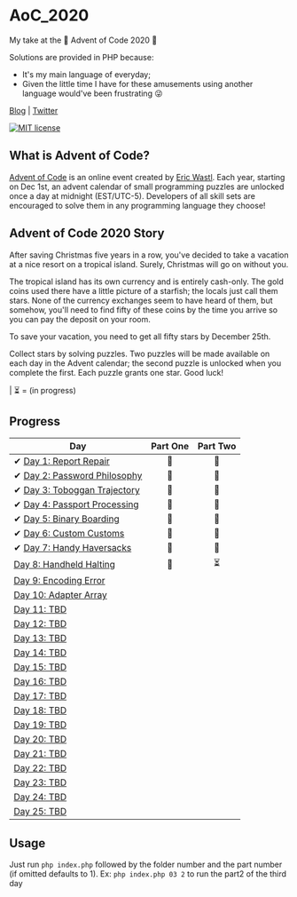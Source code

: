 # AoC_2020
My take at the :santa: Advent of Code 2020 🎄

Solutions are provided in PHP because:

- It's my main language of everyday;
- Given the little time I have for these amusements using another language would've been frustrating :stuck_out_tongue_winking_eye: 

[Blog](https://matteovignoli.it)
|
[Twitter](https://twitter.com/damienpirsy)

[![MIT license](https://img.shields.io/badge/License-MIT-blue.svg)](https://opensource.org/licenses/MIT)


## What is Advent of Code?
[Advent of Code](http://adventofcode.com) is an online event created by [Eric Wastl](https://twitter.com/ericwastl). Each year, starting on Dec 1st, an advent calendar of small programming puzzles are unlocked once a day at midnight (EST/UTC-5). Developers of all skill sets are encouraged to solve them in any programming language they choose!

## Advent of Code 2020 Story
After saving Christmas five years in a row, you've decided to take a vacation at a nice resort on a tropical island. Surely, Christmas will go on without you.

The tropical island has its own currency and is entirely cash-only. The gold coins used there have a little picture of a starfish; the locals just call them stars. None of the currency exchanges seem to have heard of them, but somehow, you'll need to find fifty of these coins by the time you arrive so you can pay the deposit on your room.

To save your vacation, you need to get all fifty stars by December 25th.

Collect stars by solving puzzles. Two puzzles will be made available on each day in the Advent calendar; the second puzzle is unlocked when you complete the first. Each puzzle grants one star. Good luck!

| :hourglass_flowing_sand: = (in progress)
## Progress

| Day  | Part One | Part Two | 
|---|:---:|:---:|
| ✔ [Day 1: Report Repair](https://github.com/DamienPirsy/AoC_2020/tree/master/01)| 🌟 | 🌟 |
| ✔ [Day 2: Password Philosophy](https://github.com/DamienPirsy/AoC_2020/tree/master/02)| 🌟 | 🌟 |
| ✔ [Day 3: Toboggan Trajectory](https://github.com/DamienPirsy/AoC_2020/tree/master/03)| 🌟 | 🌟 |
| ✔ [Day 4: Passport Processing](https://github.com/DamienPirsy/AoC_2020/tree/master/04)| 🌟 | 🌟 |
| ✔ [Day 5: Binary Boarding](https://github.com/DamienPirsy/AoC_2020/tree/master/05)| 🌟 | 🌟 |
| ✔ [Day 6: Custom Customs](https://github.com/DamienPirsy/AoC_2020/tree/master/06)| 🌟 | 🌟 |
| ✔ [Day 7: Handy Haversacks](https://github.com/DamienPirsy/AoC_2020/tree/master/07)| 🌟 | 🌟 |
| [Day 8: Handheld Halting]()| 🌟 | :hourglass_flowing_sand: |
| [Day 9: Encoding Error]()| | |
| [Day 10: Adapter Array]()| | |
| [Day 11: TBD]()| | |
| [Day 12: TBD]()| | |
| [Day 13: TBD]()| | |
| [Day 14: TBD]()| | |
| [Day 15: TBD]()| | |
| [Day 16: TBD]()| | |
| [Day 17: TBD]()| | |
| [Day 18: TBD]()| | |
| [Day 19: TBD]()| | |
| [Day 20: TBD]()| | |
| [Day 21: TBD]()| | |
| [Day 22: TBD]()| | |
| [Day 23: TBD]()| | |
| [Day 24: TBD]()| | |
| [Day 25: TBD]()| | |

## Usage

Just run ```php index.php``` followed by the folder number and the part number (if omitted defaults to 1). Ex:
```php index.php 03 2``` to run the part2 of the third day
